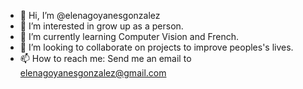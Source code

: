 - 👋 Hi, I’m @elenagoyanesgonzalez
- 👀 I’m interested in grow up as a person.
- 🌱 I’m currently learning Computer Vision and French.
- 💞️ I’m looking to collaborate on projects to improve peoples's lives.
- 📫 How to reach me: Send me an email to elenagoyanesgonzalez@gmail.com

